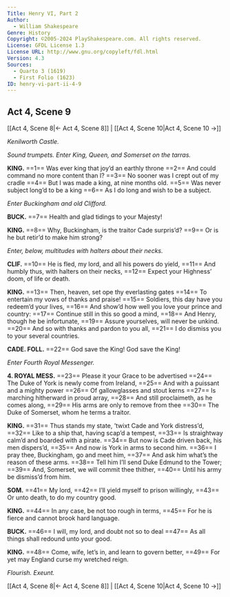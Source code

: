 ```yaml
---
Title: Henry VI, Part 2
Author: 
  - William Shakespeare
Genre: History
Copyright: ©2005-2024 PlayShakespeare.com. All rights reserved.
License: GFDL License 1.3
License URL: http://www.gnu.org/copyleft/fdl.html
Version: 4.3
Sources:
  - Quarto 3 (1619)
  - First Folio (1623)
ID: henry-vi-part-ii-4-9
---
```


## Act 4, Scene 9
[[Act 4, Scene 8|← Act 4, Scene 8]] | [[Act 4, Scene 10|Act 4, Scene 10 →]]

*Kenilworth Castle.*

*Sound trumpets. Enter King, Queen, and Somerset on the tarras.*

**KING.**
==1== Was ever king that joy’d an earthly throne
==2== And could command no more content than I?
==3== No sooner was I crept out of my cradle
==4== But I was made a king, at nine months old.
==5== Was never subject long’d to be a king
==6== As I do long and wish to be a subject.

*Enter Buckingham and old Clifford.*

**BUCK.**
==7== Health and glad tidings to your Majesty!

**KING.**
==8== Why, Buckingham, is the traitor Cade surpris’d?
==9== Or is he but retir’d to make him strong?

*Enter, below, multitudes with halters about their necks.*

**CLIF.**
==10== He is fled, my lord, and all his powers do yield,
==11== And humbly thus, with halters on their necks,
==12== Expect your Highness’ doom, of life or death.

**KING.**
==13== Then, heaven, set ope thy everlasting gates
==14== To entertain my vows of thanks and praise!
==15== Soldiers, this day have you redeem’d your lives,
==16== And show’d how well you love your prince and country:
==17== Continue still in this so good a mind,
==18== And Henry, though he be infortunate,
==19== Assure yourselves, will never be unkind.
==20== And so with thanks and pardon to you all,
==21== I do dismiss you to your several countries.

**CADE. FOLL.**
==22== God save the King! God save the King!

*Enter Fourth Royal Messenger.*

**4. ROYAL MESS.**
==23== Please it your Grace to be advertised
==24== The Duke of York is newly come from Ireland,
==25== And with a puissant and a mighty power
==26== Of gallowglasses and stout kerns
==27== Is marching hitherward in proud array,
==28== And still proclaimeth, as he comes along,
==29== His arms are only to remove from thee
==30== The Duke of Somerset, whom he terms a traitor.

**KING.**
==31== Thus stands my state, ’twixt Cade and York distress’d,
==32== Like to a ship that, having scap’d a tempest,
==33== Is straightway calm’d and boarded with a pirate.
==34== But now is Cade driven back, his men dispers’d,
==35== And now is York in arms to second him.
==36== I pray thee, Buckingham, go and meet him,
==37== And ask him what’s the reason of these arms.
==38== Tell him I’ll send Duke Edmund to the Tower;
==39== And, Somerset, we will commit thee thither,
==40== Until his army be dismiss’d from him.

**SOM.**
==41== My lord,
==42== I’ll yield myself to prison willingly,
==43== Or unto death, to do my country good.

**KING.**
==44== In any case, be not too rough in terms,
==45== For he is fierce and cannot brook hard language.

**BUCK.**
==46== I will, my lord, and doubt not so to deal
==47== As all things shall redound unto your good.

**KING.**
==48== Come, wife, let’s in, and learn to govern better,
==49== For yet may England curse my wretched reign.

*Flourish. Exeunt.*

[[Act 4, Scene 8|← Act 4, Scene 8]] | [[Act 4, Scene 10|Act 4, Scene 10 →]]